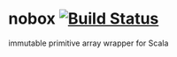 # nobox [![Build Status](https://secure.travis-ci.org/xuwei-k/nobox.png?branch=master)](http://travis-ci.org/xuwei-k/nobox)

immutable primitive array wrapper for Scala

